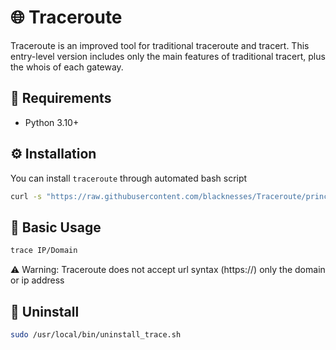 # 🌐 Traceroute

Traceroute is an improved tool for traditional traceroute and tracert. This entry-level version includes only the main features of traditional tracert, plus the whois of each gateway.

## 🚨 Requirements

* Python 3.10+

## ⚙️ Installation

You can install `traceroute` through automated bash script

```sh
curl -s "https://raw.githubusercontent.com/blacknesses/Traceroute/principal/install.sh" | bash
```

## 📖 Basic Usage

```sh
trace IP/Domain
```

⚠️ Warning: Traceroute does not accept url syntax (https://) only the domain or ip address

## 🥺 Uninstall
```sh
sudo /usr/local/bin/uninstall_trace.sh
```
